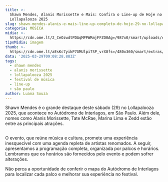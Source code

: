 ```yaml
---
title: >-
  Shawn Mendes, Alanis Morissette e Mais: Confira o Line-up de Hoje no
  Lollapalooza 2025
slug: shawn-mendes-alanis-e-mais-line-up-completo-de-hoje-29-no-lollapalooza-2025
categoria: MÚSICA
midia: >-
  https://cdn.ome.lt/2_CeOzwdtPDAqMPPWRmjFFZO0Ag=/987x0/smart/uploads/conteudo/fotos/shawn.jpg
tipoMidia: imagem
thumb: >-
  https://cdn.ome.lt/aEsKc7yikP7GMUlpi7SP_vrX8fs=/480x360/smart/extras/conteudos/shawn_Y4vXYpI.jpg
data: '2025-03-29T09:08:28.883Z'
tags:
  - shawn mendes
  - alanis morissette
  - lollapalooza 2025
  - festival de música
  - line-up
  - são paulo
author: Luana Souza
---
```


Shawn Mendes é o grande destaque deste sábado (29) no Lollapalooza 2025, que acontece no Autódromo de Interlagos, em São Paulo. Além dele, nomes como Alanis Morissette, Tate McRae, Marina Lima e Zedd estão entre as principais atrações.

![Imagem da notícia](data:image/png;base64,iVBORw0KGgoAAAANSUhEUgAAAAEAAAABCAQAAAC1HAwCAAAAC0lEQVR42mNkYAAAAAYAAjCB0C8AAAAASUVORK5CYII=)

O evento, que reúne música e cultura, promete uma experiência inesquecível com uma agenda repleta de artistas renomados. A seguir, apresentamos a programação completa, organizada por palcos e horários. Lembramos que os horários são fornecidos pelo evento e podem sofrer alterações.

Não perca a oportunidade de conferir o mapa do Autódromo de Interlagos para localizar cada palco e melhorar sua experiência no festival.

